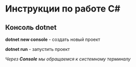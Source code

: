 # Инструкции по работе C#

## Консоль **dotnet**

**dotnet new console** - создать новый проект

**dotnet run** - запустить проект

*Через **Console** мы обращаемся к системному терминалу*